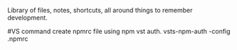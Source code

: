 Library of files, notes, shortcuts, all around things to remember development. 

#VS command create npmrc file using npm vst auth.
vsts-npm-auth -config .npmrc
